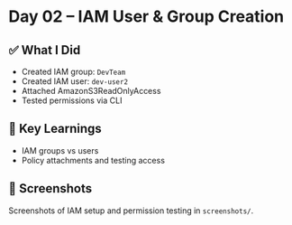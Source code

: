 # Day 02 – IAM User & Group Creation

## ✅ What I Did
- Created IAM group: `DevTeam`
- Created IAM user: `dev-user2`
- Attached AmazonS3ReadOnlyAccess
- Tested permissions via CLI

## 🧠 Key Learnings
- IAM groups vs users
- Policy attachments and testing access

## 📸 Screenshots
Screenshots of IAM setup and permission testing in `screenshots/`.
